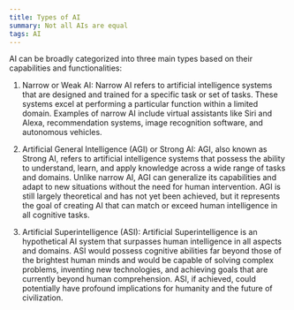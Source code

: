 ```yaml
---
title: Types of AI
summary: Not all AIs are equal
tags: AI
---
```



AI can be broadly categorized into three main types based on their capabilities and functionalities:

1. Narrow or Weak AI: Narrow AI refers to artificial intelligence systems that are designed and trained for a specific task or set of tasks. These systems excel at performing a particular function within a limited domain. Examples of narrow AI include virtual assistants like Siri and Alexa, recommendation systems, image recognition software, and autonomous vehicles.

2. Artificial General Intelligence (AGI) or Strong AI: AGI, also known as Strong AI, refers to artificial intelligence systems that possess the ability to understand, learn, and apply knowledge across a wide range of tasks and domains. Unlike narrow AI, AGI can generalize its capabilities and adapt to new situations without the need for human intervention. AGI is still largely theoretical and has not yet been achieved, but it represents the goal of creating AI that can match or exceed human intelligence in all cognitive tasks.

3. Artificial Superintelligence (ASI): Artificial Superintelligence is an hypothetical AI system that surpasses human intelligence in all aspects and domains. ASI would possess cognitive abilities far beyond those of the brightest human minds and would be capable of solving complex problems, inventing new technologies, and achieving goals that are currently beyond human comprehension. ASI, if achieved, could potentially have profound implications for humanity and the future of civilization.
